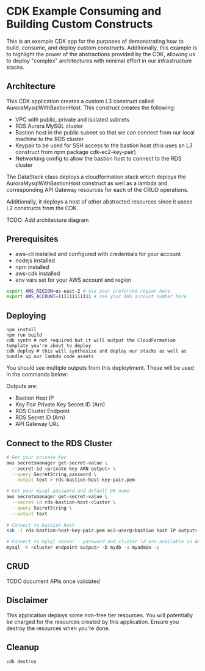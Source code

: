 # CDK Example Consuming and Building Custom Constructs

This is an example CDK app for the purposes of demonstrating how to build, consume, and deploy custom constructs.
Additionally, this example is to highlight the power of the abstractions provided by the CDK, allowing us to deploy "complex"
architectures with minimal effort in our infrastructure stacks.

## Architecture

This CDK application creates a custom L3 construct called AuroraMysqlWithBastionHost. This construct creates the following:

- VPC with public, private and isolated subnets
- RDS Aurara MySQL cluster
- Bastion host in the public subnet so that we can connect from our local machine to the RDS cluster
- Keypair to be used for SSH access to the bastion host (this uses an L3 construct from npm package cdk-ec2-key-pair)
- Networking config to allow the bastion host to connect to the RDS cluster

The DataStack class deploys a cloudformation stack which deploys the AuroraMysqlWithBastionHost construct as well as a lambda
and corresponding API Gateway resources for each of the CRUD operations.

Additionally, it deploys a host of other abstracted resources since it usese L2 constructs from the CDK.

TODO: Add architecture diagram

## Prerequisites

- aws-cli installed and configured with credentials for your account
- nodejs installed
- npm installed
- aws-cdk installed
- env vars set for your AWS account and region

```bash
export AWS_REGION=us-east-2 # use your preferred region here
export AWS_ACCOUNT=111111111111 # use your AWS account number here
```

## Deploying

```
npm install
npm run build
cdk synth # not required but it will output the CloudFormation template you're about to deploy
cdk deploy # this will synthesize and deploy our stacks as well as bundle up our lambda code assets
```
You should see multiple outputs from this deploytment. These will be used in the commands below:

Outputs are:
- Bastion Host IP
- Key Pair Private Key Secret ID (Arn)
- RDS Cluster Endpoint
- RDS Secret ID (Arn)
- API Gateway URL

## Connect to the RDS Cluster

```bash
# Get your private key
aws secretsmanager get-secret-value \                                                                                                                                                                                                                                                                                                                                ─╯
  --secret-id <private key ARN output> \
  --query SecretString.password \
  --output text > rds-bastion-host-key-pair.pem

# Get your mysql password and default DB name
aws secretsmanager get-secret-value \
  --secret-id rds-bastion-host-cluster \
  --query SecretString \
  --output text
  
# Connect to bastion host
ssh -i rds-bastion-host-key-pair.pem ec2-user@<bastion host IP output>

# Connect to mysql server - password and cluster id are available in AWS Secrets Manager
mysql -h <cluster endpoint output> -D mydb -u myadmin -p
```

## CRUD

TODO document APIs once validated

## Disclaimer
This application deploys some non-free tier resources. You will potentially be charged for the resources created by this 
application. Ensure you destroy the resources when you're done.

## Cleanup
`cdk destroy`
